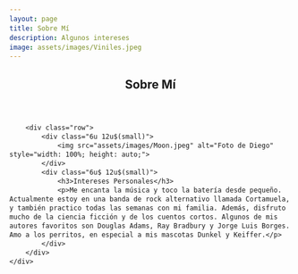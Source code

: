 ```yaml
---
layout: page
title: Sobre Mí
description: Algunos intereses
image: assets/images/Viniles.jpeg
---
```


<!-- Main -->
<div id="main" class="alt">

<!-- One -->
<section id="one">
	<div class="inner">
		<header class="major">
			<h1>Sobre Mí</h1>
		</header>

		<div class="row">
			<div class="6u 12u$(small)">
				<img src="assets/images/Moon.jpeg" alt="Foto de Diego" style="width: 100%; height: auto;">
			</div>
			<div class="6u$ 12u$(small)">
				<h3>Intereses Personales</h3>
				<p>Me encanta la música y toco la batería desde pequeño. Actualmente estoy en una banda de rock alternativo llamada Cortamuela, y también practico todas las semanas con mi familia. Además, disfruto mucho de la ciencia ficción y de los cuentos cortos. Algunos de mis autores favoritos son Douglas Adams, Ray Bradbury y Jorge Luis Borges. Amo a los perritos, en especial a mis mascotas Dunkel y Keiffer.</p>
			</div>
		</div>
	</div>
</section>

</div>
